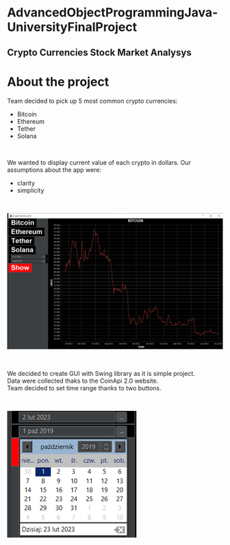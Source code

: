 # AdvancedObjectProgrammingJava-UniversityFinalProject

## Crypto Currencies Stock Market Analysys

# About the project
Team decided to pick up 5 most common crypto currencies:
- Bitcoin
- Ethereum
- Tether
- Solana
<br/>

We wanted to display current value of each crypto in dollars. 
Our assumptions about the app were:
- clarity
- simplicity
<br/>

![final view](https://github.com/wojo501/AdvancedObjectProgrammingJava-UniversityFinalProject/blob/main/images/final.png)

<br/>

We decided to create GUI with Swing library as it is simple project. \
Data were collected thaks to the CoinApi 2.0 website. \
Team decided to set time range thanks to two buttons. 

<br/>

![buttons](https://github.com/wojo501/AdvancedObjectProgrammingJava-UniversityFinalProject/blob/main/images/buttons.png)
